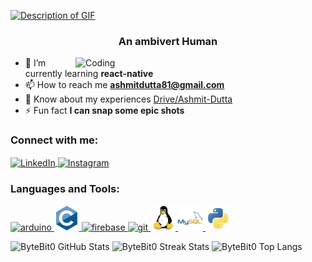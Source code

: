 [![Description of GIF](https://i.pinimg.com/originals/80/6e/de/806ede5583f088c6bdb788bf867f8064.gif)](https://i.pinimg.com/originals/80/6e/de/806ede5583f088c6bdb788bf867f8064.gif)
<h3 align="center">An ambivert Human</h3>
<img align="right" alt="Coding" width="400" src="https://i.pinimg.com/originals/8d/62/1f/8d621f66f551b6a39072473d52280ff0.gif">

- 🌱 I’m currently learning **react-native**
- 📫 How to reach me **ashmitdutta81@gmail.com**
- 📄 Know about my experiences [Drive/Ashmit-Dutta](https://drive.google.com/file/d/1jwBjBbtIgTPnYu3LUfr_2yHaaUcjUzWO/view?usp=drive_link)
- ⚡ Fun fact **I can snap some epic shots**

<h3 align="left">Connect with me:</h3>
<p align="left">
  <a href="https://linkedin.com/in/https://www.linkedin.com/in/ashmit-dutta/" target="blank">
    <img align="center" src="https://raw.githubusercontent.com/rahuldkjain/github-profile-readme-generator/master/src/images/icons/Social/linked-in-alt.svg" alt="LinkedIn" height="30" width="40" />
  </a>
  <a href="https://instagram.com/https://www.instagram.com/jestjester_/" target="blank">
    <img align="center" src="https://raw.githubusercontent.com/rahuldkjain/github-profile-readme-generator/master/src/images/icons/Social/instagram.svg" alt="Instagram" height="30" width="40" />
  </a>
</p>

<h3 align="left">Languages and Tools:</h3>
<p align="left">
  <a href="https://www.arduino.cc/" target="_blank" rel="noreferrer">
    <img src="https://cdn.worldvectorlogo.com/logos/arduino-1.svg" alt="arduino" width="40" height="40"/>
  </a>
  <a href="https://www.cprogramming.com/" target="_blank" rel="noreferrer">
    <img src="https://raw.githubusercontent.com/devicons/devicon/master/icons/c/c-original.svg" alt="c" width="40" height="40"/>
  </a>
  <a href="https://firebase.google.com/" target="_blank" rel="noreferrer">
    <img src="https://www.vectorlogo.zone/logos/firebase/firebase-icon.svg" alt="firebase" width="40" height="40"/>
  </a>
  <a href="https://git-scm.com/" target="_blank" rel="noreferrer">
    <img src="https://www.vectorlogo.zone/logos/git-scm/git-scm-icon.svg" alt="git" width="40" height="40"/>
  </a>
  <a href="https://www.linux.org/" target="_blank" rel="noreferrer">
    <img src="https://raw.githubusercontent.com/devicons/devicon/master/icons/linux/linux-original.svg" alt="linux" width="40" height="40"/>
  </a>
  <a href="https://www.mysql.com/" target="_blank" rel="noreferrer">
    <img src="https://raw.githubusercontent.com/devicons/devicon/master/icons/mysql/mysql-original-wordmark.svg" alt="mysql" width="40" height="40"/>
  </a>
  <a href="https://www.python.org" target="_blank" rel="noreferrer">
    <img src="https://raw.githubusercontent.com/devicons/devicon/master/icons/python/python-original.svg" alt="python" width="40" height="40"/>
  </a>
</p>

<p align="left">
  <img src="https://github-readme-stats.vercel.app/api?username=ByteBit0&show_icons=true&locale=en&theme=dark" alt="ByteBit0 GitHub Stats" />
   <img src="https://github-readme-streak-stats.herokuapp.com/?user=ByteBit0&theme=dark" alt="ByteBit0 Streak Stats" />
  <img src="https://github-readme-stats.vercel.app/api/top-langs?username=ByteBit0&show_icons=true&locale=en&layout=compact&theme=dark" alt="ByteBit0 Top Langs" />
</p>
